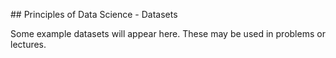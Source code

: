 ## Principles of Data Science - Datasets

Some example datasets will appear here. These may be used in problems or lectures.
